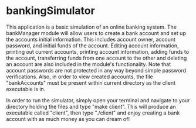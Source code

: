 # bankingSimulator
This application is a basic simulation of an online banking system. The bankManager module will allow users to create a bank account and set up the accounts initial information. This includes account owner, account password, and initial funds of the account. Editing account information, printing out current accounts, printing account information, adding funds to the account, transferring funds from one account to the other and deleting an account are also included in the module's functionality. Note that account passwords are not protected in any way beyond simple password verifications. Also, in order to view created accounts, the file "bankAccounts" must be present within current directory as the client executable is in. 

In order to run the simulator, simply open your terminal and navigate to your directory holding the files and type "make client". This will produce an executable called "client", then type "./client" and enjoy creating a bank account with as much money as you can dream of!
